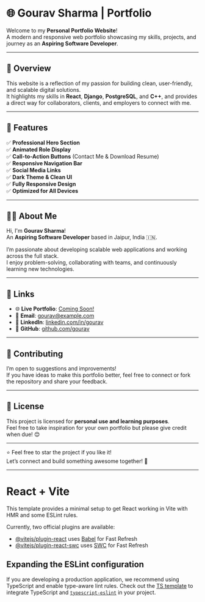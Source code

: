 # 🌐 Gourav Sharma | Portfolio

Welcome to my **Personal Portfolio Website**!  
A modern and responsive web portfolio showcasing my skills, projects, and journey as an **Aspiring Software Developer**.

---

## 📝 Overview

This website is a reflection of my passion for building clean, user-friendly, and scalable digital solutions.  
It highlights my skills in **React**, **Django**, **PostgreSQL**, and **C++**, and provides a direct way for collaborators, clients, and employers to connect with me.

---

## 🚀 Features

✅ **Professional Hero Section**  
✅ **Animated Role Display**  
✅ **Call-to-Action Buttons** (Contact Me & Download Resume)  
✅ **Responsive Navigation Bar**  
✅ **Social Media Links**  
✅ **Dark Theme & Clean UI**  
✅ **Fully Responsive Design**  
✅ **Optimized for All Devices**

---

## 👨‍💻 About Me

Hi, I'm **Gourav Sharma**!  
An **Aspiring Software Developer** based in Jaipur, India 🇮🇳.

I’m passionate about developing scalable web applications and working across the full stack.  
I enjoy problem-solving, collaborating with teams, and continuously learning new technologies.

---

## 🔗 Links

- 🌐 **Live Portfolio**: [Coming Soon!](#)  
- 📧 **Email**: gourav@example.com  
- 💼 **LinkedIn**: [linkedin.com/in/gourav](#)  
- 🐙 **GitHub**: [github.com/gourav](#)

---

## 🤝 Contributing

I’m open to suggestions and improvements!  
If you have ideas to make this portfolio better, feel free to connect or fork the repository and share your feedback.

---

## 📜 License

This project is licensed for **personal use and learning purposes**.  
Feel free to take inspiration for your own portfolio but please give credit when due! 😊

---

⭐️ Feel free to star the project if you like it!  
Let’s connect and build something awesome together! 🚀

---

# React + Vite

This template provides a minimal setup to get React working in Vite with HMR and some ESLint rules.

Currently, two official plugins are available:

- [@vitejs/plugin-react](https://github.com/vitejs/vite-plugin-react/blob/main/packages/plugin-react/README.md) uses [Babel](https://babeljs.io/) for Fast Refresh
- [@vitejs/plugin-react-swc](https://github.com/vitejs/vite-plugin-react-swc) uses [SWC](https://swc.rs/) for Fast Refresh

## Expanding the ESLint configuration

If you are developing a production application, we recommend using TypeScript and enable type-aware lint rules. Check out the [TS template](https://github.com/vitejs/vite/tree/main/packages/create-vite/template-react-ts) to integrate TypeScript and [`typescript-eslint`](https://typescript-eslint.io) in your project.
